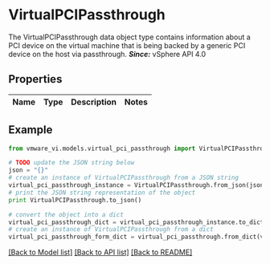 # VirtualPCIPassthrough

The VirtualPCIPassthrough data object type contains information about a PCI device on the virtual machine that is being backed by a generic PCI device on the host via passthrough.  ***Since:*** vSphere API 4.0 

## Properties
Name | Type | Description | Notes
------------ | ------------- | ------------- | -------------

## Example

```python
from vmware_vi.models.virtual_pci_passthrough import VirtualPCIPassthrough

# TODO update the JSON string below
json = "{}"
# create an instance of VirtualPCIPassthrough from a JSON string
virtual_pci_passthrough_instance = VirtualPCIPassthrough.from_json(json)
# print the JSON string representation of the object
print VirtualPCIPassthrough.to_json()

# convert the object into a dict
virtual_pci_passthrough_dict = virtual_pci_passthrough_instance.to_dict()
# create an instance of VirtualPCIPassthrough from a dict
virtual_pci_passthrough_form_dict = virtual_pci_passthrough.from_dict(virtual_pci_passthrough_dict)
```
[[Back to Model list]](../README.md#documentation-for-models) [[Back to API list]](../README.md#documentation-for-api-endpoints) [[Back to README]](../README.md)


